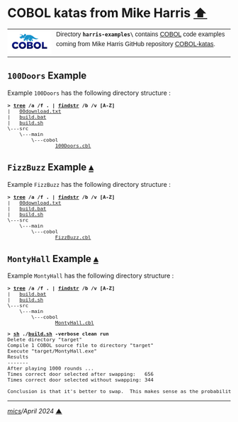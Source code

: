 # <span id="top">COBOL katas from Mike Harris</span> <span style="size:30%;"><a href="../README.md">⬆</a></span>

<table style="font-family:Helvetica,Arial;line-height:1.6;">
  <tr>
  <td style="border:0;padding:0 10px 0 0;min-width:100px;"><a href="" rel="external"><img style="border:0;" src="../docs/images/cobol.png" width="100" alt="COBOL project"/></a></td>
  <td style="border:0;padding:0;vertical-align:text-top;">Directory <strong><code>harris-examples\</code></strong> contains <a href="https://github.com/mikebharris/COBOL-katas" alt="COBOL katas">COBOL</a> code examples coming from Mike Harris GitHub repository <a href="https://github.com/mikebharris/COBOL-katas" rel="external">COBOL-katas</a>.
  </td>
  </tr>
</table>

## <span id="100_doors">`100Doors` Example</span>

Example `100Doors` has the following directory structure :

<pre style="font-size:80%;">
<b>&gt; <a href="https://learn.microsoft.com/en-us/windows-server/administration/windows-commands/tree" rel="external">tree</a> /a /f . | <a href="https://learn.microsoft.com/en-us/windows-server/administration/windows-commands/findstr" rel="external">findstr</a> /b /v [A-Z]</b>
|   <a href="./100Doors/00download.txt">00download.txt</a>
|   <a href="./100Doors/build.bat">build.bat</a>
|   <a href="./100Doors/build.sh">build.sh</a>
\---src
    \---main
        \---cobol
                <a href="./100Doors/src/main/cobol/100Doors.cbl">100Doors.cbl</a>
</pre>

<!--=======================================================================-->

## <span id="fizz_buzz">`FizzBuzz` Example</span> [**&#x25B4;**](#top)

Example `FizzBuzz` has the following directory structure :

<pre style="font-size:80%;">
<b>&gt; <a href="https://learn.microsoft.com/en-us/windows-server/administration/windows-commands/tree" rel="external">tree</a> /a /f . | <a href="https://learn.microsoft.com/en-us/windows-server/administration/windows-commands/findstr" rel="external">findstr</a> /b /v [A-Z]</b>
|   <a href="./FizzBuzz/00download.txt">00download.txt</a>
|   <a href="./FizzBuzz/build.bat">build.bat</a>
|   <a href="./FizzBuzz/build.sh">build.sh</a>
\---src
    \---main
        \---cobol
                <a href="./FizzBuzz/src/main/cobol/FizzBuzz.cbl">FizzBuzz.cbl</a>
</pre>

<!--=======================================================================-->

## <span id="monty_hall">`MontyHall` Example</span> [**&#x25B4;**](#top)

Example `MontyHall` has the following directory structure :

<pre style="font-size:80%;">
<b>&gt; <a href="https://learn.microsoft.com/en-us/windows-server/administration/windows-commands/tree" rel="external">tree</a> /a /f . | <a href="https://learn.microsoft.com/en-us/windows-server/administration/windows-commands/findstr" rel="external">findstr</a> /b /v [A-Z]</b>
|   <a href="./MontyHall/build.bat">build.bat</a>
|   <a href="./MontyHall/build.sh">build.sh</a>
\---src
    \---main
        \---cobol
                <a href="./MontyHall/src/main/cobol/MontyHall.cbl">MontyHall.cbl</a>
</pre>

<pre style="font-size:80%;">
<b>&gt; <a href="https://man7.org/linux/man-pages/man1/sh.1p.html" rel="external">sh</a> ./<a href="./MontyHall/build.sh">build.sh</a> -verbose clean run</b>
Delete directory "target"
Compile 1 COBOL source file to directory "target"
Execute "target/MontyHall.exe"
Results
-------
After playing 1000 rounds ...
Times correct door selected after swapping:   656
Times correct door selected without swapping: 344

Conclusion is that it's better to swap.  This makes sense as the probability in the first round of getting  the correct door is 1/3; whereas in the second, it's 1/2.
</pre>

***

*[mics](https://lampwww.epfl.ch/~michelou/)/April 2024* [**&#9650;**](#top)
<span id="bottom">&nbsp;</span>

<!-- link refs -->

[cobc_cmd]: https://gnucobol.sourceforge.io/doc/gnucobol.html
